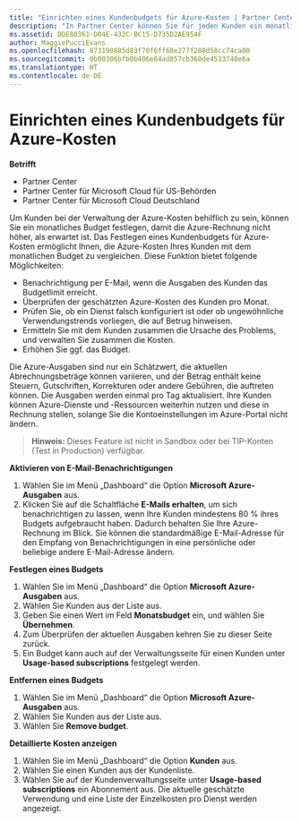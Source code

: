 ```yaml
---
title: "Einrichten eines Kundenbudgets für Azure-Kosten | Partner Center"
description: "In Partner Center können Sie für jeden Kunden ein monatliches Budget festlegen, sodass die Azure-Rechnung am Monatsende nicht zu einer Überraschung wird."
ms.assetid: DDE80361-D04E-432C-BC15-D735D2AE954F
author: MaggiePucciEvans
ms.openlocfilehash: 873190885d83f70f6ff68e277f288d58cc74ca00
ms.sourcegitcommit: 0b00306bfb0b406e64ad857cb360de4533740e6a
ms.translationtype: HT
ms.contentlocale: de-DE
---
```

# <a name="set-an-azure-spending-budget-for-your-customers"></a>Einrichten eines Kundenbudgets für Azure-Kosten

**Betrifft**

-  Partner Center
-  Partner Center für Microsoft Cloud für US-Behörden
-  Partner Center für Microsoft Cloud Deutschland

Um Kunden bei der Verwaltung der Azure-Kosten behilflich zu sein, können Sie ein monatliches Budget festlegen, damit die Azure-Rechnung nicht höher, als erwartet ist. Das Festlegen eines Kundenbudgets für Azure-Kosten ermöglicht Ihnen, die Azure-Kosten Ihres Kunden mit dem monatlichen Budget zu vergleichen. Diese Funktion bietet folgende Möglichkeiten: 

-   Benachrichtigung per E-Mail, wenn die Ausgaben des Kunden das Budgetlimit erreicht.
-   Überprüfen der geschätzten Azure-Kosten des Kunden pro Monat.
-   Prüfen Sie, ob ein Dienst falsch konfiguriert ist oder ob ungewöhnliche Verwendungstrends vorliegen, die auf Betrug hinweisen.
-   Ermitteln Sie mit dem Kunden zusammen die Ursache des Problems, und verwalten Sie zusammen die Kosten.
-   Erhöhen Sie ggf. das Budget.

Die Azure-Ausgaben sind nur ein Schätzwert, die aktuellen Abrechnungsbeträge können variieren, und der Betrag enthält keine Steuern, Gutschriften, Korrekturen oder andere Gebühren, die auftreten können. Die Ausgaben werden einmal pro Tag aktualisiert. Ihre Kunden können Azure-Dienste und -Ressourcen weiterhin nutzen und diese in Rechnung stellen, solange Sie die Kontoeinstellungen im Azure-Portal nicht ändern. 

>**Hinweis:**   Dieses Feature ist nicht in Sandbox oder bei TIP-Konten (Test in Production) verfügbar.

**Aktivieren von E-Mail-Benachrichtigungen**

1.  Wählen Sie im Menü „Dashboard“ die Option **Microsoft Azure-Ausgaben** aus.
2.  Klicken Sie auf die Schaltfläche **E-Mails erhalten**, um sich benachrichtigen zu lassen, wenn Ihre Kunden mindestens 80 % ihres Budgets aufgebraucht haben. Dadurch behalten Sie Ihre Azure-Rechnung im Blick. Sie können die standardmäßige E-Mail-Adresse für den Empfang von Benachrichtigungen in eine persönliche oder beliebige andere E-Mail-Adresse ändern.

<a href="" id="setabudget"></a>
**Festlegen eines Budgets**

1.  Wählen Sie im Menü „Dashboard“ die Option **Microsoft Azure-Ausgaben** aus.
2.  Wählen Sie Kunden aus der Liste aus.
3.  Geben Sie einen Wert im Feld **Monatsbudget** ein, und wählen Sie **Übernehmen**.
4.  Zum Überprüfen der aktuellen Ausgaben kehren Sie zu dieser Seite zurück.
5.  Ein Budget kann auch auf der Verwaltungsseite für einen Kunden unter **Usage-based subscriptions** festgelegt werden.

<a href="" id="removeabudget"></a>
**Entfernen eines Budgets**

1.  Wählen Sie im Menü „Dashboard“ die Option **Microsoft Azure-Ausgaben** aus.
2.  Wählen Sie Kunden aus der Liste aus.
3.  Wählen Sie **Remove budget**.

<a href="" id="seeitemizedcosts"></a>
**Detaillierte Kosten anzeigen**

1.  Wählen Sie im Menü „Dashboard“ die Option **Kunden** aus.
2.  Wählen Sie einen Kunden aus der Kundenliste.
3.  Wählen Sie auf der Kundenverwaltungsseite unter **Usage-based subscriptions** ein Abonnement aus. Die aktuelle geschätzte Verwendung und eine Liste der Einzelkosten pro Dienst werden angezeigt.


 

 



